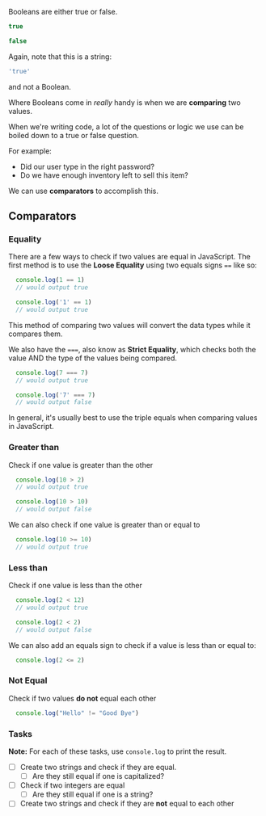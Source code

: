 ---
---

Booleans are either true or false.

```javascript
true

false
```
Again, note that this is a string:

```javascript
'true'
```
and not a Boolean.

Where Booleans come in _really_ handy is when we are **comparing** two values.

When we're writing code, a lot of the questions or logic we use can be boiled down to a true or false question.

For example:
- Did our user type in the right password?
- Do we have enough inventory left to sell this item?

We can use **comparators** to accomplish this.

## Comparators

### Equality

There are a few ways to check if two values are equal in JavaScript. The first method is to use the **Loose Equality** using two equals signs `==` like so:

```javascript
  console.log(1 == 1)
  // would output true
```

```javascript
  console.log('1' == 1)
  // would output true
```
This method of comparing two values will convert the data types while it compares them.

We also have the `===`, also know as **Strict Equality**, which checks both the value AND the type of the values being compared.

```javascript
  console.log(7 === 7)
  // would output true
```

```javascript
  console.log('7' === 7)
  // would output false
```

In general, it's usually best to use the triple equals when comparing values in JavaScript.

### Greater than
Check if one value is greater than the other

```javascript
  console.log(10 > 2)
  // would output true
```

```javascript
  console.log(10 > 10)
  // would output false
```
We can also check if one value is greater than or equal to

```javascript
  console.log(10 >= 10)
  // would output true
```

### Less than
Check if one value is less than the other

```javascript
  console.log(2 < 12)
  // would output true
```

```javascript
  console.log(2 < 2)
  // would output false
```

We can also add an equals sign to check if a value is less than or equal to:

```javascript
  console.log(2 <= 2)
```

### Not Equal
Check if two values **do not** equal each other

```javascript
  console.log("Hello" != "Good Bye")
```
### Tasks
  **Note:** For each of these tasks, use `console.log` to print the result.
- [ ] Create two strings and check if they are equal.
  - [ ] Are they still equal if one is capitalized?
- [ ] Check if two integers are equal
  - [ ] Are they still equal if one is a string?
- [ ] Create two strings and check if they are **not** equal to each other
